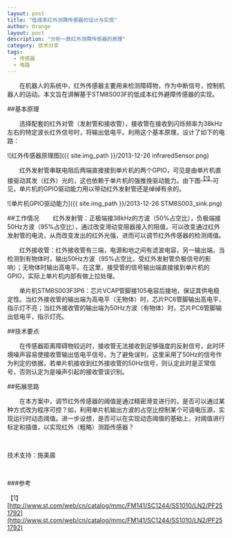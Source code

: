 ```yaml
---
layout: post
title: "低成本红外测障传感器的设计与实现"
author: Orange
layout: post
description: "分析一款红外测障传感器的原理"
category: 技术分享
tags: 
  - 传感器
  - 电路
---
```


　　在机器人的系统中，红外传感器主要用来检测障碍物，作为中断信号，控制机器人的运动。本文旨在讲解基于STM8S003F的低成本红外避障传感器的实现。

<!--more-->

##基本原理

　　选择配套的红外对管（发射管和接收管），接收管在接收到闪烁频率为38kHz左右的特定波长红外信号时，将输出低电平。利用这个基本原理，设计了如下的电路：

![红外传感器原理图]({{ site.img_path }}/2013-12-26 infraredSensor.png)

　　红外发射管串联电阻后两端直接接到单片机的两个GPIO，可见是由单片机直接驱动其发（红外）光的，这也依赖于单片机的强推挽驱动能力。由下图<sup>[【1】](#【1】)</sup>可见，单片机的GPIO驱动能力用以带动红外发射管还是绰绰有余的。

![单片机GPIO驱动能力]({{ site.img_path }}/2013-12-26 STM8S003_sink.png)

##工作情况
　　红外发射管：正极端接38kHz的方波（50%占空比），负极端接50Hz方波（95%占空比），通过改变滑动变阻器接入的阻值，可以改变通过红外发射管的电流，从而改变发出的红外光强，进而可以调节红外传感器的检测阈值。

　　红外接收管：红外接收管有三端，电源和地之间有滤波电容，另一输出端，当检测到有物体时，输出50Hz方波（95%占空比，受红外发射管负极信号的影响）；无物体时输出高电平。在这里，接受管的信号输出端直接接到单片机的GPIO，实际上单片机内部有做上拉处理。

　　单片机STM8S003F3P6：芯片VCAP管脚接105电容后接地，保证其供电稳定性。当红外接收管的输出端为高电平（无物体）时，芯片PC6管脚输出高电平，指示灯不亮；当红外接收管的输出端为50Hz方波（有物体）时，芯片PC6管脚输出低电平，指示灯亮。

##技术要点

　　在传感器距离障碍物较远时，接收管无法接收到足够强度的反射信号，此时环境噪声容易使接收管输出低电平信号。为了避免误判，这里采用了50Hz的信号作为判定的依据，若单片机接收到红外接收管的50Hz信号，则认定此时是正常信号，否则认定为是噪声引起的接收管误识别。

##拓展思路

　　在本方案中，调节红外传感器的阈值是通过精密滑变进行的，是否可以通过某种方式改为程序可控？如，利用单片机输出方波的占空比控制某个可调电压源，实现运行时动态阈值。进一步设想，是否可以在实现动态阈值的基础上，对阈值进行标定和插值，以实现红外（粗略）测距传感器？

<br/>

技术支持：施美晨

<br/>

###参考

<span id="【1】"></span>【1】 [http://www.st.com/web/cn/catalog/mmc/FM141/SC1244/SS1010/LN2/PF251792](http://www.st.com/web/cn/catalog/mmc/FM141/SC1244/SS1010/LN2/PF251792)
